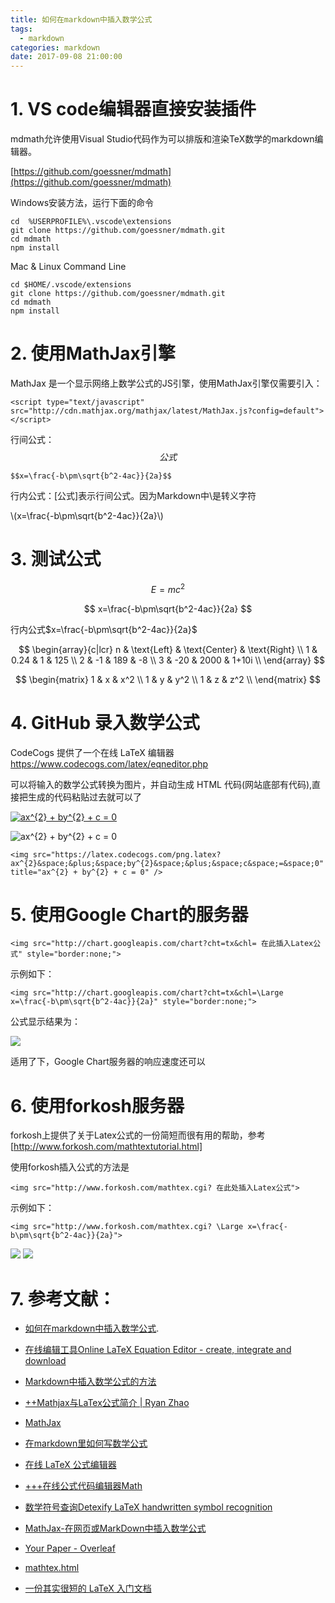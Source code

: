 ```yaml
---
title: 如何在markdown中插入数学公式
tags:
  - markdown
categories: markdown
date: 2017-09-08 21:00:00
---
```

<!-- toc -->
<!-- more -->

# 1. VS code编辑器直接安装插件
mdmath允许使用Visual Studio代码作为可以排版和渲染TeX数学的markdown编辑器。

[https://github.com/goessner/mdmath](https://github.com/goessner/mdmath)

Windows安装方法，运行下面的命令
```
cd  %USERPROFILE%\.vscode\extensions
git clone https://github.com/goessner/mdmath.git
cd mdmath
npm install
```

Mac & Linux Command Line

```
cd $HOME/.vscode/extensions
git clone https://github.com/goessner/mdmath.git
cd mdmath
npm install
```

# 2. 使用MathJax引擎

MathJax 是一个显示网络上数学公式的JS引擎，使用MathJax引擎仅需要引入：
```
<script type="text/javascript" src="http://cdn.mathjax.org/mathjax/latest/MathJax.js?config=default"></script>
```

行间公式： $$公式$$
```
$$x=\frac{-b\pm\sqrt{b^2-4ac}}{2a}$$
```
行内公式：\[公式\]表示行间公式。因为Markdown中\是转义字符

<script type="text/javascript" src="http://cdn.mathjax.org/mathjax/latest/MathJax.js?config=default"></script>
\\(x=\frac{-b\pm\sqrt{b^2-4ac}}{2a}\\)

# 3. 测试公式

$$E = mc^2$$

$$
x=\frac{-b\pm\sqrt{b^2-4ac}}{2a}
$$

行内公式$x=\frac{-b\pm\sqrt{b^2-4ac}}{2a}$

$$
\begin{array}{c|lcr}
n & \text{Left} & \text{Center} & \text{Right} \\
1 & 0.24 & 1 & 125 \\
2 & -1 & 189 & -8 \\
3 & -20 & 2000 & 1+10i \\
\end{array}
$$

$$
        \begin{matrix}
        1 & x & x^2 \\
        1 & y & y^2 \\
        1 & z & z^2 \\
        \end{matrix}
$$

# 4. GitHub 录入数学公式

CodeCogs 提供了一个在线 LaTeX 编辑器 https://www.codecogs.com/latex/eqneditor.php

可以将输入的数学公式转换为图片，并自动生成 HTML 代码(网站底部有代码),直接把生成的代码粘贴过去就可以了

<a href="https://www.codecogs.com/eqnedit.php?latex=ax^{2}&space;&plus;&space;by^{2}&space;&plus;&space;c&space;=&space;0" target="_blank"><img src="https://latex.codecogs.com/png.latex?ax^{2}&space;&plus;&space;by^{2}&space;&plus;&space;c&space;=&space;0" title="ax^{2} + by^{2} + c = 0" /></a>

<img src="https://latex.codecogs.com/png.latex?\bg_white&space;ax^{2}&space;&plus;&space;by^{2}&space;&plus;&space;c&space;=&space;0" title="ax^{2} + by^{2} + c = 0" />

```
<img src="https://latex.codecogs.com/png.latex?ax^{2}&space;&plus;&space;by^{2}&space;&plus;&space;c&space;=&space;0" title="ax^{2} + by^{2} + c = 0" />
```

# 5. 使用Google Chart的服务器

```
<img src="http://chart.googleapis.com/chart?cht=tx&chl= 在此插入Latex公式" style="border:none;">
```
示例如下：

```
<img src="http://chart.googleapis.com/chart?cht=tx&chl=\Large x=\frac{-b\pm\sqrt{b^2-4ac}}{2a}" style="border:none;">
```

公式显示结果为：

<img src="http://chart.googleapis.com/chart?cht=tx&chl=\Large x=\frac{-b\pm\sqrt{b^2-4ac}}{2a}" style="border:none;">

适用了下，Google Chart服务器的响应速度还可以

# 6. 使用forkosh服务器

forkosh上提供了关于Latex公式的一份简短而很有用的帮助，参考[http://www.forkosh.com/mathtextutorial.html]

使用forkosh插入公式的方法是

```
<img src="http://www.forkosh.com/mathtex.cgi? 在此处插入Latex公式">
```

示例如下：

```
<img src="http://www.forkosh.com/mathtex.cgi? \Large x=\frac{-b\pm\sqrt{b^2-4ac}}{2a}">
```

<img src="http://www.forkosh.com/mathtex.cgi? \Large x=\frac{-b\pm\sqrt{b^2-4ac}}{2a}">
<img src="/cgi-bin/mathtex.cgi?\sqrt{a^2+b^2}">

# 7. 参考文献：

* [如何在markdown中插入数学公式](http://www.jianshu.com/p/888c5eaebabd).

* [在线编辑工具Online LaTeX Equation Editor - create, integrate and download](http://www.codecogs.com/latex/eqneditor.php)

* [Markdown中插入数学公式的方法](http://zyy1217.com/2016/08/01/Markdown%E4%B8%AD%E6%8F%92%E5%85%A5%E6%95%B0%E5%AD%A6%E5%85%AC%E5%BC%8F%E7%9A%84%E6%96%B9%E6%B3%95/)

* [++Mathjax与LaTex公式简介 | Ryan Zhao](http://mlworks.cn/posts/introduction-to-mathjax-and-latex-expression/)

* [MathJax](https://www.mathjax.org/)

* [在markdown里如何写数学公式](http://magicly.me/2017/03/02/markdown-math/)

* [在线 LaTeX 公式编辑器](https://www.codecogs.com/latex/eqneditor.php?lang=zh-cn)

* [+++在线公式代码编辑器Math](https://webdemo.myscript.com/views/math.html#)

* [数学符号查询Detexify LaTeX handwritten symbol recognition](http://detexify.kirelabs.org/classify.html)

* [MathJax-在网页或MarkDown中插入数学公式](http://weilai5432.github.io/2017/01/11/MathJax-%E5%9C%A8MarkDown%E4%B8%AD%E6%8F%92%E5%85%A5%E6%95%B0%E5%AD%A6%E5%85%AC%E5%BC%8F/)

* [Your Paper -  Overleaf](https://www.overleaf.com/10209622bsrnnvzvjfzk#/37763937/)

* [ mathtex.html ](http://www.forkosh.com/mathtex.html)

* [一份其实很短的 LaTeX 入门文档](https://liam0205.me/2014/09/08/latex-introduction/)
